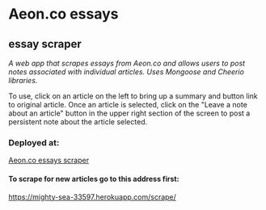 # Aeon.co essays
## essay scraper

*A web app that scrapes essays from Aeon.co and allows users to post notes associated with individual articles. Uses Mongoose and Cheerio libraries.*

To use, click on an article on the left to bring up a summary and button link to original article.  Once an article is selected, click on the "Leave a note about an article" button in the upper right section of the screen to post a persistent note about the article selected.

### Deployed at:
[Aeon.co essays scraper](https://mighty-sea-33597.herokuapp.com/ "Essays scraped from Aeon.co")

#### To scrape for new articles go to this address first:
https://mighty-sea-33597.herokuapp.com/scrape/
